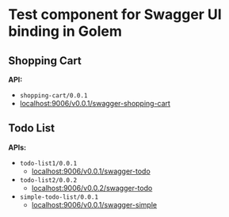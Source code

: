 # Test component for Swagger UI binding in Golem

## Shopping Cart

**API:**
- `shopping-cart/0.0.1`
- [localhost:9006/v0.0.1/swagger-shopping-cart](http://localhost:9006/v0.0.1/swagger-shopping-cart)

## Todo List

**APIs:**
- `todo-list1/0.0.1`
  - [localhost:9006/v0.0.1/swagger-todo](http://localhost:9006/v0.0.1/swagger-todo)
- `todo-list2/0.0.2`
  - [localhost:9006/v0.0.2/swagger-todo](http://localhost:9006/v0.0.2/swagger-todo)
- `simple-todo-list/0.0.1`
  - [localhost:9006/v0.0.1/swagger-simple](http://localhost:9006/v0.0.1/swagger-simple)

 




